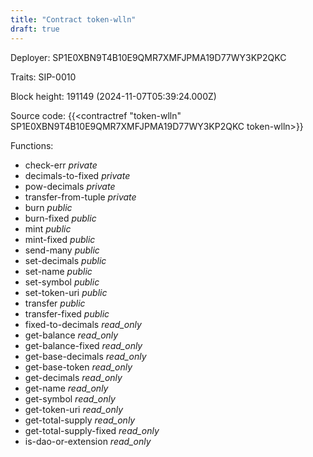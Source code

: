 ```yaml
---
title: "Contract token-wlln"
draft: true
---
```

Deployer: SP1E0XBN9T4B10E9QMR7XMFJPMA19D77WY3KP2QKC

Traits:
 SIP-0010



Block height: 191149 (2024-11-07T05:39:24.000Z)

Source code: {{<contractref "token-wlln" SP1E0XBN9T4B10E9QMR7XMFJPMA19D77WY3KP2QKC token-wlln>}}

Functions:

* check-err _private_
* decimals-to-fixed _private_
* pow-decimals _private_
* transfer-from-tuple _private_
* burn _public_
* burn-fixed _public_
* mint _public_
* mint-fixed _public_
* send-many _public_
* set-decimals _public_
* set-name _public_
* set-symbol _public_
* set-token-uri _public_
* transfer _public_
* transfer-fixed _public_
* fixed-to-decimals _read_only_
* get-balance _read_only_
* get-balance-fixed _read_only_
* get-base-decimals _read_only_
* get-base-token _read_only_
* get-decimals _read_only_
* get-name _read_only_
* get-symbol _read_only_
* get-token-uri _read_only_
* get-total-supply _read_only_
* get-total-supply-fixed _read_only_
* is-dao-or-extension _read_only_
